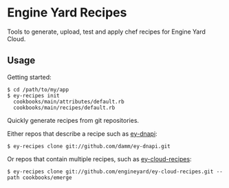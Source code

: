 # Engine Yard Recipes

Tools to generate, upload, test and apply chef recipes for Engine Yard Cloud.

## Usage

Getting started:

```
$ cd /path/to/my/app
$ ey-recipes init
  cookbooks/main/attributes/default.rb
  cookbooks/main/recipes/default.rb
```

Quickly generate recipes from git repositories.

Either repos that describe a recipe such as [ey-dnapi](https://github.com/damm/ey-dnapi):

```
$ ey-recipes clone git://github.com/damm/ey-dnapi.git
```

Or repos that contain multiple recipes, such as [ey-cloud-recipes](https://github.com/engineyard/ey-cloud-recipes/tree/master/cookbooks/):

```
$ ey-recipes clone git://github.com/engineyard/ey-cloud-recipes.git --path cookbooks/emerge
```
